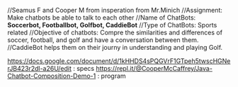 //Seamus F and Cooper M from insperation from Mr.Minich 
//Assignment: Make chatbots be able to talk to each other 
//Name of ChatBots: **Soccerbot, Footballbot, Golfbot, CaddieBot**
//Type of ChatBots: Sports related 
//Objective of chatbots: Compre the similarities and differences of soccer, football, and golf and have a conversation between them. 
//CaddieBot helps them on their journy in understanding and playing Golf.

https://docs.google.com/document/d/1kHHDS4sPQGVrF1GTpeh5twscHGNerJB423r2dl-a26U/edit : specs
https://repl.it/@CooperMcCaffrey/Java-Chatbot-Composition-Demo-1 : program

